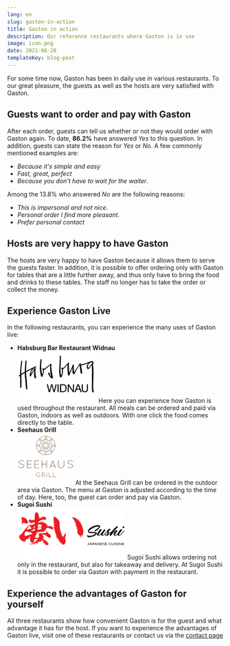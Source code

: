 ```yaml
---
lang: en
slug: gaston-in-action
title: Gaston in action
description: Our reference restaurants where Gaston is in use
image: icon.png
date: 2021-06-28
templateKey: blog-post
---
```

For some time now, Gaston has been in daily use in various restaurants. To our great pleasure, the guests as well as the hosts are very satisfied with Gaston.

## Guests want to order and pay with Gaston

After each order, guests can tell us whether or not they would order with Gaston again. To date, **86.2%** have answered *Yes* to this question. In addition, guests can state the reason for *Yes* or *No*. A few commonly mentioned examples are:

- *Because it's simple and easy*
- *Fast, great, perfect*
- *Because you don't have to wait for the waiter*.

Among the 13.8% who answered *No* are the following reasons:

- *This is impersonal and not nice*.
- *Personal order I find more pleasant*.
- *Prefer personal contact*

## Hosts are very happy to have Gaston

The hosts are very happy to have Gaston because it allows them to serve the guests faster. In addition, it is possible to offer ordering only with Gaston for tables that are a little further away, and thus only have to bring the food and drinks to these tables. The staff no longer has to take the order or collect the money.

## Experience Gaston Live

In the following restaurants, you can experience the many uses of Gaston live:

- **Habsburg Bar Restaurant Widnau**  
  ![Habsburg Bar Logo](habsburg.png)
  Here you can experience how Gaston is used throughout the restaurant. All meals can be ordered and paid via Gaston, indoors as well as outdoors. With one click the food comes directly to the table.
- **Seehaus Grill**  
  ![Seehaus Grill](seehaus-grill.png)
  At the Seehaus Grill can be ordered in the outdoor area via Gaston. The menu at Gaston is adjusted according to the time of day. Here, too, the guest can order and pay via Gaston.  
- **Sugoi Sushi**  
  ![Sugoi Sushi Logo](sugoi-sushi.png)
  Sugoi Sushi allows ordering not only in the restaurant, but also for takeaway and delivery. At Sugoi Sushi it is possible to order via Gaston with payment in the restaurant.  

## Experience the advantages of Gaston for yourself

All three restaurants show how convenient Gaston is for the guest and what advantage it has for the host. If you want to experience the advantages of Gaston live, visit one of these restaurants or contact us via the [contact page](/contact/)
